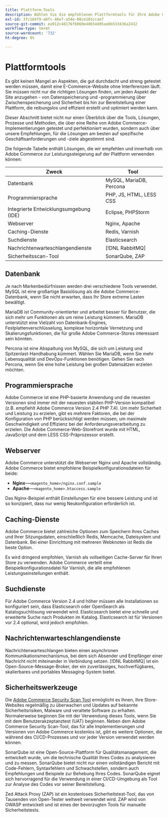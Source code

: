 ```yaml
---
title: Plattform-Tools
description: Wählen Sie die empfohlenen Plattformtools für Ihre Adobe Commerce-Implementierung aus.
exl-id: 3fc164f9-a0fc-46e7-a54e-08ce101ccae7
source-git-commit: ea912c48176fb060e48654d05ae6b533436a2432
workflow-type: tm+mt
source-wordcount: '732'
ht-degree: 0%

---
```


# Plattformtools

Es gibt keinen Mangel an Aspekten, die gut durchdacht und streng getestet werden müssen, damit eine E-Commerce-Website ohne Interferenzen läuft. Sie müssen nicht nur die richtigen Lösungen finden, um jeden Aspekt der Site anzugehen - von Datenspeicherung und -programmierung über Zwischenspeicherung und Sicherheit bis hin zur Bereitstellung einer Plattform, die reibungslos und effizient erstellt und optimiert werden kann.

Dieser Abschnitt bietet nicht nur einen Überblick über die Tools, Lösungen, Prozesse und Methoden, die über eine Reihe von Adobe Commerce-Implementierungen getestet und perfektioniert wurden, sondern auch über unsere Empfehlungen, für die Lösungen am besten auf spezifische Geschäftsanforderungen und -ziele abgestimmt sind.

Die folgende Tabelle enthält Lösungen, die wir empfehlen und innerhalb von Adobe Commerce zur Leistungssteigerung auf der Plattform verwenden können:

| Zweck | Tool |
|------------------------------------------|-------------------------|
| Datenbank | MySQL, MariaDB, Percona |
| Programmiersprache | PHP, JS, HTML, LESS CSS |
| Integrierte Entwicklungsumgebung (IDE) | Eclipse, PHPStorm |
| Webserver | Nginx, Apache |
| Caching-Dienste | Redis, Varnish |
| Suchdienste | Elasticsearch |
| Nachrichtenwarteschlangendienste | [!DNL RabbitMQ] |
| Sicherheitsscan-Tool | SonarQube, ZAP |

## Datenbank

Je nach Markenbedürfnissen werden drei verschiedene Tools verwendet. MySQL ist eine großartige Basislösung als die Adobe Commerce-Datenbank, wenn Sie nicht erwarten, dass Ihr Store extreme Lasten bewältigt.

MariaDB ist Community-orientierter und arbeitet besser für Benutzer, die sich mehr um Funktionen als um reine Leistung kümmern. MariaDB unterstützt eine Vielzahl von Datenbank-Engines, Festplattenverschlüsselung, komplexe horizontale Vernetzung und Skalierungsfunktionen, die für große Adobe Commerce-Stores interessant sein könnten.

Percona ist eine Abspaltung von MySQL, die sich um Leistung und Spitzenlast-Handhabung kümmert. Wählen Sie MariaDB, wenn Sie mehr Lebensqualität und DevOps-Funktionen benötigen. Gehen Sie nach Percona, wenn Sie eine hohe Leistung bei großen Datensätzen erzielen möchten.

## Programmiersprache

Adobe Commerce ist eine PHP-basierte Anwendung und die neuesten Versionen sind immer mit der neuesten stabilen PHP-Version kompatibel (z.B. empfiehlt Adobe Commerce Version 2.4 PHP 7.4). Um mehr Sicherheit und Leistung zu erzielen, gibt es mehrere Faktoren, die bei der Konfiguration von PHP berücksichtigt werden müssen, um maximale Geschwindigkeit und Effizienz bei der Anforderungsverarbeitung zu erzielen. Die Adobe Commerce-Web-Storefront wurde mit HTML, JavaScript und dem LESS CSS-Präprozessor erstellt.

## Webserver

Adobe Commerce unterstützt die Webserver Nginx und Apache vollständig. Adobe Commerce bietet empfohlene Beispielkonfigurationsdateien für beide:

- **Nginx**—`<magento_home>/nginx.conf.sample`
- **Apache**—`<magento_home>.htaccess.sample`

Das Nginx-Beispiel enthält Einstellungen für eine bessere Leistung und ist so konzipiert, dass nur wenig Neukonfiguration erforderlich ist.

## Caching-Dienste

Adobe Commerce bietet zahlreiche Optionen zum Speichern Ihres Caches und Ihrer Sitzungsdaten, einschließlich Redis, Memcache, Dateisystem und Datenbank. Bei einer Einrichtung mit mehreren Webknoten ist Redis die beste Option.

Es wird dringend empfohlen, Varnish als vollseitigen Cache-Server für Ihren Store zu verwenden. Adobe Commerce verteilt eine Beispielkonfigurationsdatei für Varnish, die alle empfohlenen Leistungseinstellungen enthält.

## Suchdienste

Für Adobe Commerce Version 2.4 und höher müssen alle Installationen so konfiguriert sein, dass Elasticsearch oder OpenSearch als Katalogsuchlösung verwendet wird. Elasticsearch bietet eine schnelle und erweiterte Suche nach Produkten im Katalog. Elasticsearch ist für Versionen vor 2.4 optional, wird jedoch empfohlen.

## Nachrichtenwarteschlangendienste

Nachrichtenwarteschlangen bieten einen asynchronen Kommunikationsmechanismus, bei dem sich Absender und Empfänger einer Nachricht nicht miteinander in Verbindung setzen. [!DNL RabbitMQ] ist ein Open-Source-Message-Broker, der ein zuverlässiges, hochverfügbares, skalierbares und portables Messaging-System bietet.

## Sicherheitswerkzeuge

Die [Adobe Commerce Security Scan Tool](https://docs.magento.com/user-guide/magento/security-scan.html) ermöglicht es Ihnen, Ihre Store-Websites regelmäßig zu überwachen und Updates auf bekannte Sicherheitsrisiken, Malware und veraltete Software zu erhalten. Normalerweise beginnen Sie mit der Verwendung dieses Tools, wenn Sie mit dem Benutzerakzeptanztest (UAT) beginnen. Neben dem Adobe Commerce Security Scan-Tool, das für alle Implementierungen und Versionen von Adobe Commerce kostenlos ist, gibt es weitere Optionen, die während des CI/CD-Prozesses und vor jeder Version verwendet werden können.

SonarQube ist eine Open-Source-Plattform für Qualitätsmanagement, die entwickelt wurde, um die technische Qualität Ihres Codes zu analysieren und zu messen. SonarQube bietet nicht nur einen vollständigen Bericht mit Code-Fehlern, Syntaxfehlern und Schwachstellen, sondern auch Empfehlungen und Beispiele zur Behebung Ihres Codes. SonarQube eignet sich hervorragend für die Verwendung in einer CI/CD-Umgebung als Tool zur Analyse des Codes vor seiner Bereitstellung.

Zed Attack Proxy (ZAP) ist ein kostenloses Sicherheitstest-Tool, das von Tausenden von Open-Tester weltweit verwendet wird. ZAP wird von OWASP entwickelt und ist eines der bevorzugten Tools für manuelle Sicherheitstests.
